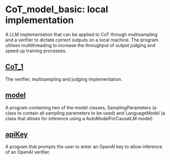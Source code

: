 # CoT_model_basic: local implementation
A LLM implementation that can be applied to CoT through multisampling and a verifier to dictate correct outputs on a local machine. The program utilises multithreading to increase the throughput of output judging and speed up training processes.

## [CoT_1](./CoT_1.py)
The verifier, multisampling and judging implementation.

## [model](./model.py)
A program containing two of the model classes, SamplingParameters (a class to contain all sampling parameters to be used) and LanguageModel (a class that allows for inference using a AutoModelForCausalLM model)

## [apiKey](./apiKey.py)
A program that prompts the user to enter an OpenAI key to allow inference of an OpenAI verifier.
